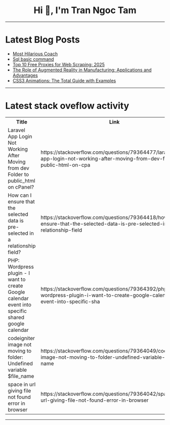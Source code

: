 <h1 align="center">Hi 👋, I'm Tran Ngoc Tam</h1>

---

# Latest Blog Posts 
<!-- BLOG-POST-LIST:START -->
- [Most Hilarious Coach](https://dev.to/auramuch/most-hilarious-coach-2b7l)
- [Sql basic command](https://dev.to/sachin841/sql-basic-command-42jj)
- [Top 10 Free Proxies for Web Scraping: 2025](https://dev.to/datacollectionscraper/top-10-free-proxies-for-web-scraping-2025-7og)
- [The Role of Augmented Reality in Manufacturing: Applications and Advantages](https://dev.to/ram_fb361bc2f8f94e06772e2/the-role-of-augmented-reality-in-manufacturing-applications-and-advantages-3m5e)
- [CSS3 Animations: The Total Guide with Examples](https://dev.to/dohncastillo48/css3-animations-the-total-guide-with-examples-2ji2)
<!-- BLOG-POST-LIST:END -->

---

# Latest stack oveflow activity
<table>
  <tr><th>Title</th><th>Link</th></tr>
  <!-- STACKOVERFLOW:START --><tr><td>Laravel App Login Not Working After Moving from dev Folder to public_html on cPanel?</td><td>https://stackoverflow.com/questions/79364477/laravel-app-login-not-working-after-moving-from-dev-folder-to-public-html-on-cpa</td></tr><tr><td>How can I ensure that the selected data is pre-selected in a relationship field?</td><td>https://stackoverflow.com/questions/79364418/how-can-i-ensure-that-the-selected-data-is-pre-selected-in-a-relationship-field</td></tr><tr><td>PHP: Wordpress plugin - I want to create Google calendar event into specific shared google calendar</td><td>https://stackoverflow.com/questions/79364392/php-wordpress-plugin-i-want-to-create-google-calendar-event-into-specific-sha</td></tr><tr><td>codeigniter image not moving to folder: Undefined variable $file_name</td><td>https://stackoverflow.com/questions/79364049/codeigniter-image-not-moving-to-folder-undefined-variable-file-name</td></tr><tr><td>space in url giving file not found error in browser</td><td>https://stackoverflow.com/questions/79364042/space-in-url-giving-file-not-found-error-in-browser</td></tr><!-- STACKOVERFLOW:END -->
</table>

---


